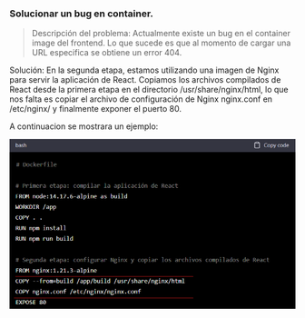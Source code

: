 ### Solucionar un bug en container.

> Descripción del problema: Actualmente existe un bug en el container image del frontend. Lo que sucede es que al momento de cargar una URL especifica se obtiene un error 404. 

Solución: En la segunda etapa, estamos utilizando una imagen de Nginx para servir la aplicación de React. Copiamos los archivos compilados de React desde la primera etapa en el directorio /usr/share/nginx/html, lo que nos falta es copiar el archivo de configuración de Nginx nginx.conf en /etc/nginx/ y finalmente exponer el puerto 80.

A continuacion se mostrara un ejemplo:

![Ejemplo solución](./image/dockerfile.png)